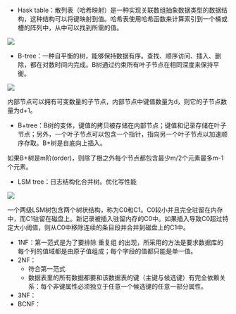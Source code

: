 # 
- Hask table：散列表（哈希映射）是一种实现关联数组抽象数据类型的数据结构，这种结构可以将键映射到值。哈希表使用哈希函数来计算索引到一个桶或槽的阵列中，从中可以找到所需的值。

![](http://i64.tinypic.com/35n0vbq.jpg)

- B-tree：一种自平衡的树，能够保持数据有序。查找、顺序访问、插入、删除，都在对数时间内完成。B树通过约束所有叶子节点在相同深度来保持平衡。

![](http://i65.tinypic.com/2rptqjb.jpg)

内部节点可以拥有可变数量的子节点，内部节点中键值数量为d，则它的子节点数量为d+1。

- B+tree：B树的变体，键值的拷贝被存储在内部节点；键值和记录存储在叶子节点；另外，一个叶子节点可以包含一个指针，指向另一个叶子节点以加速顺序存取。B+树是自底向上插入。

如果B+树是m阶(order)，则除了根之外每个节点都包含最少m/2个元素最多m-1个元素。

- LSM tree：日志结构化合并树。优化写性能

![](http://i67.tinypic.com/4vfgpx.jpg)

一个两级LSM树包含两个树状结构，称为C0和C1。C0较小并且完全驻留在内存中，而C1驻留在磁盘上。新记录被插入驻留内存的C0中。如果插入导致C0超过特定大小阈值，则从C0中移除连续的条目段并合并到磁盘上的C1中。

- 1NF：第一范式是为了要排除 重复组 的出现，所采用的方法是要求数据库的每个列的值域都是由原子值组成；每个字段的值都只能是单一值。
- 2NF：
  - 符合第一范式
  - 数据表里的所有数据都要和该数据表的键（主键与候选键）有完全依赖关系：每个非键属性必须独立于任意一个候选键的任意一部分属性。
- 3NF：
- BCNF：
